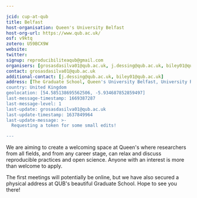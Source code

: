 ```yaml
---

jcid: cup-at-qub
title: Belfast
host-organisation: Queen's University Belfast
host-org-url: https://www.qub.ac.uk/
osf: v9ktq
zotero: U59BCX9W
website: 
twitter: 
signup: reproducibiliteaqub@gmail.com
organisers: [grosasdasilva01@qub.ac.uk, j.dessing@qub.ac.uk, biley01@qub.ac.uk]
contact: grosasdasilva01@qub.ac.uk
additional-contact: [j.dessing@qub.ac.uk, biley01@qub.ac.uk]
address: [The Graduate School, Queen's University Belfast, University Road, Belfast, BT7 1NN]
country: United Kingdom
geolocation: [54.585138695562506, -5.934687852859497]
last-message-timestamp: 1669387287
last-message-level: 1
last-update: grosasdasilva01@qub.ac.uk
last-update-timestamp: 1637849964
last-update-message: >-
  Requesting a token for some small edits!

---
```


We are aiming to create a welcoming space at Queen's where researchers from all fields, and from any career stage, can relax and discuss reproducible practices and open science. Anyone with an interest is more than welcome to apply.

The first meetings will potentially be online, but we have also secured a physical address at QUB's beautiful Graduate School. Hope to see you there!

